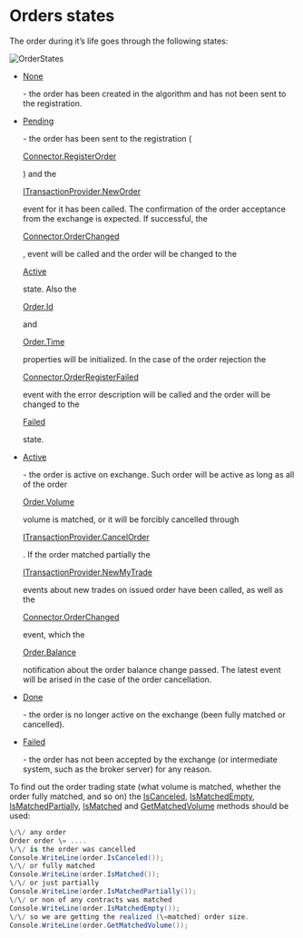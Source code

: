 # Orders states

The order during it’s life goes through the following states:

![OrderStates](~/images/OrderStates.png)

- [None](../api/StockSharp.Messages.OrderStates.None.html)

   \- the order has been created in the algorithm and has not been sent to the registration. 
- [Pending](../api/StockSharp.Messages.OrderStates.Pending.html)

   \- the order has been sent to the registration (

  [Connector.RegisterOrder](../api/StockSharp.Algo.Connector.RegisterOrder.html)

  ) and the 

  [ITransactionProvider.NewOrder](../api/StockSharp.BusinessEntities.ITransactionProvider.NewOrder.html)

   event for it has been called. The confirmation of the order acceptance from the exchange is expected. If successful, the 

  [Connector.OrderChanged](../api/StockSharp.Algo.Connector.OrderChanged.html)

  , event will be called and the order will be changed to the 

  [Active](../api/StockSharp.Messages.OrderStates.Active.html)

   state. Also the 

  [Order.Id](../api/StockSharp.BusinessEntities.Order.Id.html)

   and 

  [Order.Time](../api/StockSharp.BusinessEntities.Order.Time.html)

   properties will be initialized. In the case of the order rejection the 

  [Connector.OrderRegisterFailed](../api/StockSharp.Algo.Connector.OrderRegisterFailed.html)

   event with the error description will be called and the order will be changed to the 

  [Failed](../api/StockSharp.Messages.OrderStates.Failed.html)

   state. 
- [Active](../api/StockSharp.Messages.OrderStates.Active.html)

   \- the order is active on exchange. Such order will be active as long as all of the order 

  [Order.Volume](../api/StockSharp.BusinessEntities.Order.Volume.html)

   volume is matched, or it will be forcibly cancelled through 

  [ITransactionProvider.CancelOrder](../api/StockSharp.BusinessEntities.ITransactionProvider.CancelOrder.html)

  . If the order matched partially the 

  [ITransactionProvider.NewMyTrade](../api/StockSharp.BusinessEntities.ITransactionProvider.NewMyTrade.html)

   events about new trades on issued order have been called, as well as the 

  [Connector.OrderChanged](../api/StockSharp.Algo.Connector.OrderChanged.html)

   event, which the 

  [Order.Balance](../api/StockSharp.BusinessEntities.Order.Balance.html)

   notification about the order balance change passed. The latest event will be arised in the case of the order cancellation. 
- [Done](../api/StockSharp.Messages.OrderStates.Done.html)

   \- the order is no longer active on the exchange (been fully matched or cancelled). 
- [Failed](../api/StockSharp.Messages.OrderStates.Failed.html)

   \- the order has not been accepted by the exchange (or intermediate system, such as the broker server) for any reason. 

To find out the order trading state (what volume is matched, whether the order fully matched, and so on) the [IsCanceled](../api/StockSharp.Algo.TraderHelper.IsCanceled.html), [IsMatchedEmpty](../api/StockSharp.Algo.TraderHelper.IsMatchedEmpty.html), [IsMatchedPartially](../api/StockSharp.Algo.TraderHelper.IsMatchedPartially.html), [IsMatched](../api/StockSharp.Algo.TraderHelper.IsMatched.html) and [GetMatchedVolume](../api/StockSharp.Algo.TraderHelper.GetMatchedVolume.html) methods should be used: 

```cs
\/\/ any order
Order order \= ....
\/\/ is the order was cancelled
Console.WriteLine(order.IsCanceled());
\/\/ or fully matched
Console.WriteLine(order.IsMatched());
\/\/ or just partially
Console.WriteLine(order.IsMatchedPartially());
\/\/ or non of any contracts was matched 
Console.WriteLine(order.IsMatchedEmpty());
\/\/ so we are getting the realized (\=matched) order size.
Console.WriteLine(order.GetMatchedVolume());
```
